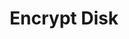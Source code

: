 ---
sidebar_position: 1
title: "Encrypt Disk"
sidebar_label: "Encrypt Disk"
description: "Set up disk encryption in Alpine Linux systems - configure LUKS encryption, encrypt partitions, secure storage devices, and implement full disk encryption."
keywords:
  - "alpine disk encryption"
  - "luks encryption"
  - "partition encryption"
  - "full disk encryption"
  - "storage security"
tags:
  - alpine
  - disk-encryption
  - luks
  - full-disk-encryption
  - encryption
slug: /linux/alpine/security/encryption/encrypt-disk
---